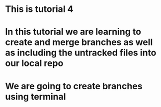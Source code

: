 # This is tutorial 4

# In this tutorial we are learning to create and merge branches as well as including the untracked files into our local repo

# We are going to create branches using terminal 